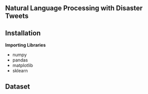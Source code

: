 ## Natural Language Processing with Disaster Tweets

## Installation
**Importing Libraries**</br>
* numpy
* pandas
* matplotlib
* sklearn

## Dataset





